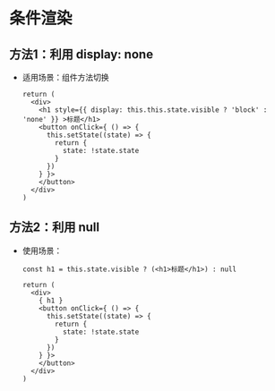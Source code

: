 # 条件渲染

## 方法1：利用 display: none

*   适用场景：组件方法切换

    ```react&#x20;jsx
    return (
      <div>
        <h1 style={{ display: this.this.state.visible ? 'block' : 'none' }} >标题</h1>
        <button onClick={ () => {
          this.setState((state) => {
            return {
              state: !state.state
            }
          })
        } }>
        </button>
      </div>
    )
    ```

## 方法2：利用 null

*   使用场景：

    ```react&#x20;jsx
    const h1 = this.state.visible ? (<h1>标题</h1>) : null

    return (
      <div>
        { h1 }
        <button onClick={ () => {
          this.setState((state) => {
            return {
              state: !state.state
            }
          })
        } }>
        </button>
      </div>
    )
    ```
